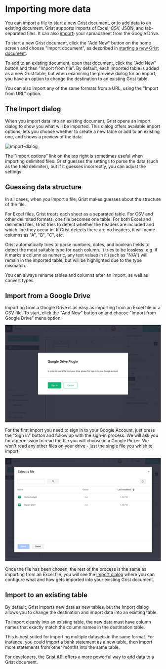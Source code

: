 # Importing more data

You can import a file to [start a new Grist document](creating-doc.md), or to
add data to an existing document. Grist supports imports of Excel, CSV, JSON, and
tab-separated files. It can also [import](imports.md#import-from-a-google-drive)) 
your spreadsheet from the Google Drive.

To start a new Grist document, click the "Add New" button on the home screen
and choose "Import document", as described in [starting a new Grist document](creating-doc.md).

To add to an existing document, open that document, click the "Add
New" button and then "Import from file".  By default, each imported
table is added as a new Grist table, but when examining the preview
dialog for an import, you have an option to change the destination to
an existing Grist table.

You can also import any of the same formats from a URL, using the "Import from URL" option.

## The Import dialog

When you import data into an existing document, Grist opens an import dialog to
show you what will be imported. This dialog offers available import options,
lets you choose whether to create a new table or add to an existing one, and
shows a preview of the data.

![import-dialog](images/import-dialog.png)

The "Import options" link on the top right is sometimes useful when importing
delimited files. Grist guesses the settings to parse the data (such as the
field delimiter), but if it guesses incorrectly, you can adjust the settings.

## Guessing data structure

In all cases, when you import a file, Grist makes guesses about the structure of the file.

For Excel files, Grist treats each sheet as a separated table. For CSV and
other delimited formats, one file becomes one table. For both Excel and
delimited files, Grist tries to detect whether the headers are included and
which line they occur in. If Grist detects there are no headers, it will name
columns as "A", "B", "C", etc.

Grist automatically tries to parse numbers, dates, and boolean fields to detect
the most suitable type for each column. It tries to be lossless: e.g. if it
marks a column as numeric, any text values in it (such as "N/A") will remain in
the imported table, but will be highlighted due to the type mismatch.

You can always rename tables and columns after an import, as well as convert types.

## Import from a Google Drive

Importing from a Google Drive is as easy as importing from an Excel file or a 
CSV file. To start, click the "Add New" button on and choose "Import from Google 
Drive" menu option.

![import-dialog](images/import-google-drive-sign-in.png)

For the first import you need to sign in to your Google Account, just press 
the "Sign in" button and follow up with the sign-in process. We will ask you 
for a permission to read the file you will choose in a Google Picker. We won't 
read any other files on your drive - just the single file you whish to import.

![import-dialog](images/import-google-drive-picker.png)

Once the file has been chosen, the rest of the process is the same as importing 
from an Excel file, you will see the [import dialog](imports.md#the-import-dialog) 
where you can configure what and how gets imported into your existing Grist document.

## Import to an existing table

By default, Grist imports new data as new tables, but the Import dialog allows
you to change the destination and import data into an existing table.

To import cleanly into an existing table, the new data must have column names
that exactly match the column names in the destination table.

This is best suited for importing multiple datasets in the same format. For
instance, you could import a bank statement as a new table, then import more
statements from other months into the same table.

For developers, the [Grist API](rest-api.md) offers a more powerful way to add data
to a Grist document.
